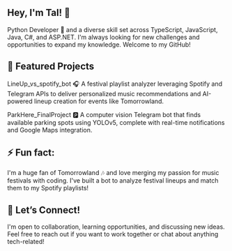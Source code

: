 ## Hey, I'm Tal! 👋
Python Developer 🐍 and a diverse skill set across TypeScript, JavaScript, Java, C#, and ASP.NET. I'm always looking for new challenges and opportunities to expand my knowledge. Welcome to my GitHub!

<!--
**talco318/talco318** is a ✨ _special_ ✨ repository because its `README.md` (this file) appears on your GitHub profile.

Here are some ideas to get you started:

- 🔭 I’m currently working on ...
- 🌱 I’m currently learning ...
- 👯 I’m looking to collaborate on ...
- 🤔 I’m looking for help with ...
- 💬 Ask me about ...
- 📫 How to reach me: ...
- 😄 Pronouns: ...
- ⚡ Fun fact: ...
-->

## 🚀 Featured Projects
LineUp_vs_spotify_bot
🎧 A festival playlist analyzer leveraging Spotify and Telegram APIs to deliver personalized music recommendations and AI-powered lineup creation for events like Tomorrowland.

ParkHere_FinalProject
🅿️ A computer vision Telegram bot that finds available parking spots using YOLOv5, complete with real-time notifications and Google Maps integration.

## ⚡ Fun fact: 
I'm a huge fan of Tomorrowland 🎶 and love merging my passion for music festivals with coding. I've built a bot to analyze festival lineups and match them to my Spotify playlists!


## 💬 Let’s Connect!
I'm open to collaboration, learning opportunities, and discussing new ideas. Feel free to reach out if you want to work together or chat about anything tech-related!
